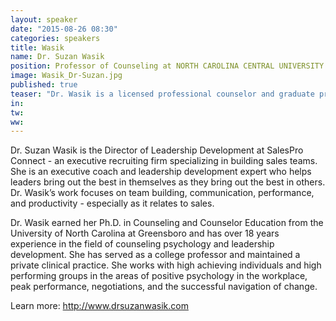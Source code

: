 ```yaml
---
layout: speaker
date: "2015-08-26 08:30"
categories: speakers
title: Wasik
name: Dr. Suzan Wasik
position: Professor of Counseling at NORTH CAROLINA CENTRAL UNIVERSITY (NCCU)
image: Wasik_Dr-Suzan.jpg
published: true
teaser: "Dr. Wasik is a licensed professional counselor and graduate professor specializing in the areas of counseling, mindfulness, and leadership development."
in:
tw:
ww: 
---
```

Dr. Suzan Wasik is the Director of Leadership Development at SalesPro Connect - an executive recruiting firm specializing in building sales teams.  She is an executive coach and leadership development expert who helps leaders bring out the best in themselves as they bring out the best in others.  Dr. Wasik’s work focuses on team building,  communication, performance, and productivity - especially as it relates to sales. 

Dr. Wasik earned her Ph.D. in Counseling and Counselor Education from the University of North Carolina at Greensboro and has over 18 years experience in the field of counseling psychology and leadership development. She has served as a college professor and maintained a private clinical practice.  She works with high achieving individuals and high performing groups in the areas of positive psychology in the workplace, peak performance, negotiations, and the successful navigation of change. 

Learn more: http://www.drsuzanwasik.com

 